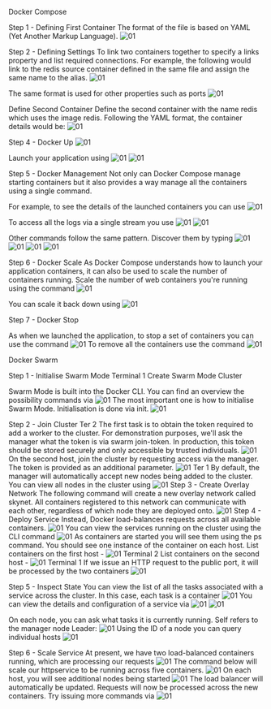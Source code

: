 Docker Compose

Step 1 - Defining First Container
The format of the file is based on YAML (Yet Another Markup Language).
![01](dockercompose/1.jpg)

Step 2 - Defining Settings
To link two containers together to specify a links property and list required connections. For example, the following would link to the redis source container defined in the same file and assign the same name to the alias.
![01](dockercompose/2.jpg)

The same format is used for other properties such as ports
![01](dockercompose/3.jpg)

Define Second Container
Define the second container with the name redis which uses the image redis. Following the YAML format, the container details would be:
![01](dockercompose/4.jpg)

Step 4 - Docker Up
![01](dockercompose/5.jpg)

Launch your application using
![01](dockercompose/6.jpg)
![01](dockercompose/7.jpg)

Step 5 - Docker Management
Not only can Docker Compose manage starting containers but it also provides a way manage all the containers using a single command.

For example, to see the details of the launched containers you can use
![01](dockercompose/8.jpg)

To access all the logs via a single stream you use 
![01](dockercompose/9.jpg)
![01](dockercompose/10.jpg)

Other commands follow the same pattern. Discover them by typing 
![01](dockercompose/11.jpg)
![01](dockercompose/12.jpg)
![01](dockercompose/13.jpg)
![01](dockercompose/14.jpg)

Step 6 - Docker Scale
As Docker Compose understands how to launch your application containers, it can also be used to scale the number of containers running.
Scale the number of web containers you're running using the command
![01](dockercompose/15.jpg)

You can scale it back down using 
![01](dockercompose/16.jpg)

Step 7 - Docker Stop

As when we launched the application, to stop a set of containers you can use the command 
![01](dockercompose/17.jpg)
To remove all the containers use the command 
![01](dockercompose/18.jpg)




Docker Swarm

Step 1 - Initialise Swarm Mode
Terminal 1
Create Swarm Mode Cluster

Swarm Mode is built into the Docker CLI. You can find an overview the possibility commands via 
![01](dockerswarm/1.jpg)
The most important one is how to initialise Swarm Mode. Initialisation is done via init.
![01](dockerswarm/2.jpg)


Step 2 - Join Cluster
Ter 2
The first task is to obtain the token required to add a worker to the cluster. For demonstration purposes, we'll ask the manager what the token is via swarm join-token. In production, this token should be stored securely and only accessible by trusted individuals.
![01](dockerswarm/3.jpg)
On the second host, join the cluster by requesting access via the manager. The token is provided as an additional parameter.
![01](dockerswarm/4.jpg)
Ter 1
By default, the manager will automatically accept new nodes being added to the cluster. You can view all nodes in the cluster using 
![01](dockerswarm/5.jpg)
Step 3 - Create Overlay Network
The following command will create a new overlay network called skynet. All containers registered to this network can communicate with each other, regardless of which node they are deployed onto.
![01](dockerswarm/6.jpg)
Step 4 - Deploy Service
Instead, Docker load-balances requests across all available containers.
![01](dockerswarm/7.jpg)
You can view the services running on the cluster using the CLI command 
![01](dockerswarm/8.jpg)
As containers are started you will see them using the ps command. You should see one instance of the container on each host.
List containers on the first host - 
![01](dockerswarm/9.jpg)
Terminal 2
List containers on the second host - 
![01](dockerswarm/10.jpg)
Terminal 1
If we issue an HTTP request to the public port, it will be processed by the two containers
![01](dockerswarm/11.jpg)

Step 5 - Inspect State
You can view the list of all the tasks associated with a service across the cluster. In this case, each task is a container 
![01](dockerswarm/12.jpg)
You can view the details and configuration of a service via 
![01](dockerswarm/13.jpg)
![01](dockerswarm/14.jpg)

On each node, you can ask what tasks it is currently running. Self refers to the manager node Leader: 
![01](dockerswarm/15.jpg)
Using the ID of a node you can query individual hosts 
![01](dockerswarm/16.jpg)

Step 6 - Scale Service
At present, we have two load-balanced containers running, which are processing our requests 
![01](dockerswarm/17.jpg)
The command below will scale our httpservice to be running across five containers.
![01](dockerswarm/18.jpg)
On each host, you will see additional nodes being started
![01](dockerswarm/19.jpg)
The load balancer will automatically be updated. Requests will now be processed across the new containers. Try issuing more commands via 
![01](dockerswarm/20.jpg)

